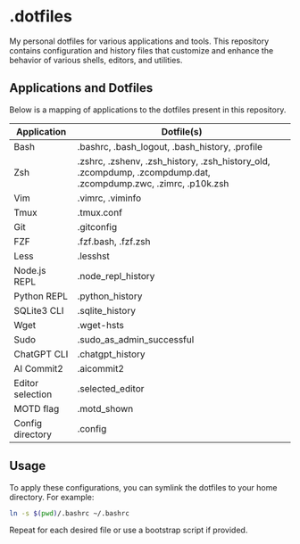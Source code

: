 # .dotfiles

My personal dotfiles for various applications and tools. This repository contains configuration and history files that customize and enhance the behavior of various shells, editors, and utilities.

## Applications and Dotfiles

Below is a mapping of applications to the dotfiles present in this repository.

| Application       | Dotfile(s)                                                                                 |
|-------------------|--------------------------------------------------------------------------------------------|
| Bash              | .bashrc, .bash_logout, .bash_history, .profile                                            |
| Zsh               | .zshrc, .zshenv, .zsh_history, .zsh_history_old, .zcompdump, .zcompdump.dat, .zcompdump.zwc, .zimrc, .p10k.zsh |
| Vim               | .vimrc, .viminfo                                                                           |
| Tmux              | .tmux.conf                                                                                 |
| Git               | .gitconfig                                                                                 |
| FZF               | .fzf.bash, .fzf.zsh                                                                        |
| Less              | .lesshst                                                                                   |
| Node.js REPL      | .node_repl_history                                                                         |
| Python REPL       | .python_history                                                                            |
| SQLite3 CLI       | .sqlite_history                                                                            |
| Wget              | .wget-hsts                                                                                 |
| Sudo              | .sudo_as_admin_successful                                                                  |
| ChatGPT CLI       | .chatgpt_history                                                                           |
| AI Commit2        | .aicommit2                                                                                 |
| Editor selection  | .selected_editor                                                                           |
| MOTD flag         | .motd_shown                                                                                |
| Config directory  | .config                                                                                    |

## Usage

To apply these configurations, you can symlink the dotfiles to your home directory. For example:

```bash
ln -s $(pwd)/.bashrc ~/.bashrc
```

Repeat for each desired file or use a bootstrap script if provided.
